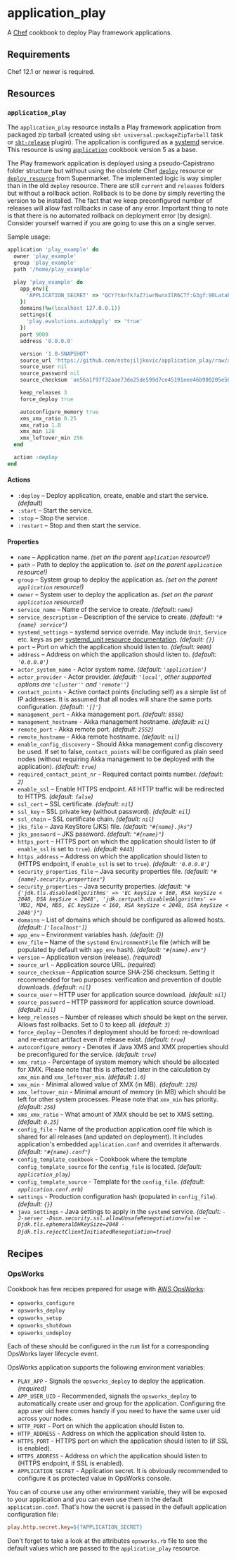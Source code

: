 # application_play

A [Chef](https://www.chef.io/) cookbook to deploy Play framework applications.

## Requirements

Chef 12.1 or newer is required.

## Resources

### `application_play`

The `application_play` resource installs a Play framework application from packaged zip tarball (created using `sbt universal:packageZipTarball` 
task or [`sbt-release`](https://github.com/sbt/sbt-release) plugin). The application is configured as a 
[systemd](https://www.freedesktop.org/wiki/Software/systemd/) service. This resource is using [`application`](https://github.com/poise/application) cookbook
version 5 as a base.

The Play framework application is deployed using a pseudo-Capistrano folder structure but without using the obsolete Chef [`deploy`](https://docs.chef.io/resource_deploy.html) resource
or [`deploy_resource`](https://supermarket.chef.io/cookbooks/deploy_resource) from Supermarket. The implemented logic is way simpler than in the old `deploy` resource.
There are still `current` and `releases` folders but without a rollback action. Rollback is to be done by simply reverting the version to be installed. The fact that we
keep preconfigured number of releases will allow fast rollbacks in case of any error. Important thing to note is that there is no automated rollback on deployment 
error (by design). Consider yourself warned if you are going to use this on a single server.

Sample usage:

```ruby
application 'play_example' do
  owner 'play_example'
  group 'play_example'
  path '/home/play_example'

  play 'play_example' do
    app_env({
      'APPLICATION_SECRET' => "QCY?tAnfk?aZ?iwrNwnxIlR6CTf:G3gf:90Latabg@5241AB`R5W:1uDFN];Ik@n"
    })
    domains(%w(localhost 127.0.0.1))
    settings({
      'play.evolutions.autoApply' => 'true'
    })
    port 9000
    address '0.0.0.0'

    version '1.0-SNAPSHOT'
    source_url 'https://github.com/nstojiljkovic/application_play/raw/artifacts/play-2.6/play-scala-starter-example-1.0-SNAPSHOT.tgz'
    source_user nil
    source_password nil
    source_checksum 'ae56a1f97f32aae73de25de599d7ce45191eee46b900205e50d1082bf529b0ae'

    keep_releases 3
    force_deploy true

    autoconfigure_memory true
    xms_xmx_ratio 0.25
    xmx_ratio 1.0
    xmx_min 128
    xmx_leftover_min 256
  end

  action :deploy
end
```

#### Actions

* `:deploy` – Deploy application, create, enable and start the service. *(default)*
* `:start` – Start the service.
* `:stop` – Stop the service.
* `:restart` – Stop and then start the service.

#### Properties

* `name` – Application name. *(set on the parent `application` resource!)*
* `path` – Path to deploy the application to. *(set on the parent `application` resource!)*
* `group` – System group to deploy the application as. *(set on the parent `application` resource!)*
* `owner` – System user to deploy the application as. *(set on the parent `application` resource!)*
* `service_name` – Name of the service to create. *(default: `name`)*
* `service_description` – Description of the service to create. *(default: `"#{name} service"`)*
* `systemd_settings` – systemd service override. May include `Unit`, `Service` etc. keys as per [systemd_unit resource documentation](https://docs.chef.io/resource_systemd_unit.html). *(default: `{}`)*
* `port` – Port on which the application should listen to. *(default: `9000`)*
* `address` – Address on which the application should listen to. *(default: `'0.0.0.0'`)*
* `actor_system_name` - Actor system name. *(default: `'application'`)*
* `actor_provider` - Actor provider. *(default: `'local'`, other supported options are `'cluster''` and `'remote''`)*
* `contact_points` - Active contact points (including self) as a simple list of IP addresses. It is assumed that all nodes will share the same ports configuration. *(default: `'[]'`)*
* `management_port` - Akka management port. *(default: `8558`)*
* `management_hostname` - Akka management hostname. *(default: `nil`)*
* `remote_port` - Akka remote port. *(default: `2552`)*
* `remote_hostname` - Akka remote hostname. *(default: `nil`)*
* `enable_config_discovery` - Should Akka management config discovery be used. If set to false, `contact_points` will be configured as plain seed nodes (without requiring Akka management to be deployed with the application). *(default: `true`)*
* `required_contact_point_nr` - Required contact points number. *(default: `2`)*
* `enable_ssl` – Enable HTTPS endpoint. All HTTP traffic will be redirected to HTTPS. *(default: `false`)*
* `ssl_cert` – SSL certificate. *(default: `nil`)*
* `ssl_key` – SSL private key (without password). *(default: `nil`)*
* `ssl_chain` – SSL certificate chain. *(default: `nil`)*
* `jks_file` – Java KeyStore (JKS) file. *(default: `"#{name}.jks"`)*
* `jks_password` – JKS password. *(default: `"#{name}"`)*
* `https_port` – HTTPS port on which the application should listen to (if `enable_ssl` is set to `true`). *(default: `9443`)*
* `https_address` – Address on which the application should listen to (HTTPS endpoint, if `enable_ssl` is set to `true`). *(default: `'0.0.0.0'`)*
* `security_properties_file` – Java security properties file. *(default: `"#{name}.security.properties"`)*
* `security_properties` – Java security properties. *(default: `"#{'jdk.tls.disabledAlgorithms' => 'EC keySize < 160, RSA keySize < 2048, DSA keySize < 2048', 'jdk.certpath.disabledAlgorithms' => 'MD2, MD4, MD5, EC keySize < 160, RSA keySize < 2048, DSA keySize < 2048'}"`)*
* `domains` – List of domains which should be configured as allowed hosts. *(default: `['localhost']`)*
* `app_env` – Environment variables hash. *(default: {})*
* `env_file` – Name of the `systemd` `EnvironmentFile` file (which will be populated by default with `app_env` hash). *(default: `"#{name}.env"`)*
* `version` – Application version (release). *(required)*
* `source_url` – Application source URL. *(required)*
* `source_checksum` – Application source SHA-256 checksum. Setting it recommended for two purposes: verification and prevention of double downloads. *(default: `nil`)*
* `source_user` – HTTP user for application source download. *(default: `nil`)*
* `source_password` – HTTP password for application source download. *(default: `nil`)*
* `keep_releases` – Number of releases which should be kept on the server. Allows fast rollbacks. Set to 0 to keep all. *(default: `3`)*
* `force_deploy` – Denotes if deployment should be forced: re-download and re-extract artifact even if release exist. *(default: `true`)*
* `autoconfigure_memory` - Denotes if Java XMS and XMX properties should be preconfigured for the service. *(default: `true`)*
* `xmx_ratio` - Percentage of system memory which should be allocated for XMX. Please note that this is affected later in the calculation by `xmx_min` and `xmx_leftover_min`. *(default: `1.0`)*
* `xmx_min` -  Minimal allowed value of XMX (in MB). *(default: `128`)*
* `xmx_leftover_min` - Minimal amount of memory (in MB) which should be left for other system processes. Please note that `xmx_min` has priority. *(default: `256`)*
* `xms_xmx_ratio` - What amount of XMX should be set to XMS setting. *(default: `0.25`)*
* `config_file` - Name of the production application.conf file which is shared for all releases (and updated on deployment). It includes application's embedded `application.conf` and overrides it afterwards. *(default: `"#{name}.conf"`)*
* `config_template_cookbook` - Cookbook where the template `config_template_source` for the `config_file` is located. *(default: `application_play`)*
* `config_template_source` - Template for the `config_file`. *(default: `application.conf.erb`)*
* `settings` - Production configuration hash (populated in `config_file`). *(default: `{}`)*
* `java_settings` - Java settings to apply in the `systemd` service. *(default: `-J-server -Dsun.security.ssl.allowUnsafeRenegotiation=false -Djdk.tls.ephemeralDHKeySize=2048 -Djdk.tls.rejectClientInitiatedRenegotiation=true`)*

## Recipes

### OpsWorks

Cookbook has few recipes prepared for usage with [AWS OpsWorks](https://aws.amazon.com/opsworks/):

* `opsworks_configure`
* `opsworks_deploy`
* `opsworks_setup`
* `opsworks_shutdown`
* `opsworks_undeploy`

Each of these should be configured in the run list for a corresponding OpsWorks layer lifecycle event.

OpsWorks application supports the following environment variables:

* `PLAY_APP` - Signals the `opsworks_deploy` to deploy the application. *(required)*
* `APP_USER_UID` - Recommended, signals the `opsworks_deploy` to automatically create user and group for the application. Configuring the app user uid here comes handy if you need to have the same user uid across your nodes.
* `HTTP_PORT` - Port on which the application should listen to.
* `HTTP_ADDRESS` - Address on which the application should listen to.
* `HTTPS_PORT` - HTTPS port on which the application should listen to (if SSL is enabled).
* `HTTPS_ADDRESS` -  Address on which the application should listen to (HTTPS endpoint, if SSL is enabled).
* `APPLICATION_SECRET` - Application secret. It is obviously recommended to configure it as protected value in OpsWorks console.

You can of course use any other environment variable, they will be exposed to your application and you can even use them in the default `application.conf`. That's how the secret is passed in the default application configuration file:

```ini
play.http.secret.key=${?APPLICATION_SECRET}
```

Don't forget to take a look at the attributes `opsworks.rb` file to see the default values which are passed to the `application_play` resource.
